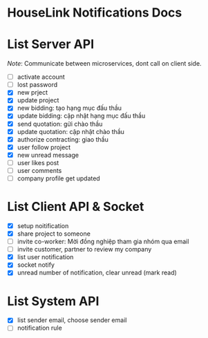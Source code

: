 # HouseLink Notifications Docs

# List Server API
_Note_: Communicate between microservices, dont call on client side.
- [ ] activate account
- [ ] lost password
- [x] new prject
- [x] update project
- [x] new bidding: tạo hạng mục đấu thầu
- [x] update bidding: cập nhật hạng mục đấu thầu
- [x] send quotation: gửi chào thầu
- [x] update quotation: cập nhật chào thầu
- [x] authorize contracting: giao thầu
- [x] user follow project
- [x] new unread message
- [ ] user likes post
- [ ] user comments
- [ ] company profile get updated

# List Client API & Socket

- [x] setup noitification
- [x] share project to someone 
- [ ] invite co-worker: Mời đồng nghiệp tham gia nhóm qua email
- [ ] invite customer, partner to review my company
- [x] list user notification 
- [x] socket notify
- [x] unread number of notification, clear unread (mark read)

# List System API
- [x] list sender email, choose sender email
- [ ] notification rule